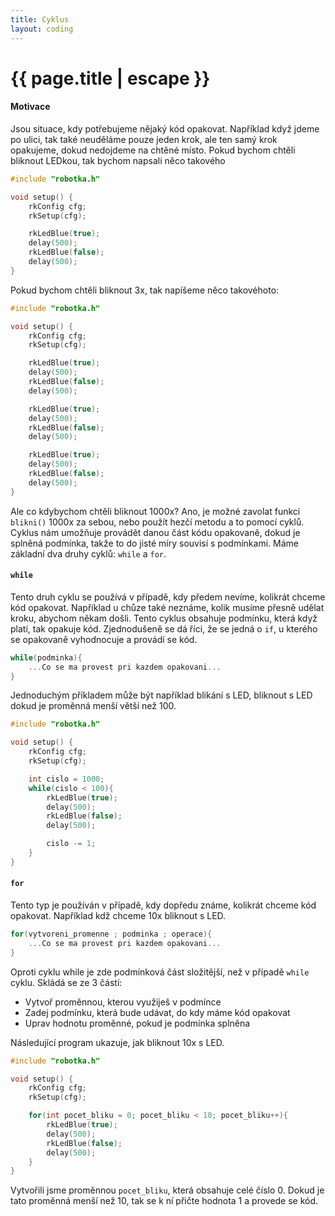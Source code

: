 ```yaml
---
title: Cyklus
layout: coding
---
```


# {{ page.title | escape }}

#### Motivace
Jsou situace, kdy potřebujeme nějaký kód opakovat. Například když jdeme po ulici, tak také neuděláme pouze jeden krok, ale ten samý krok opakujeme, dokud nedojdeme na chtěné místo. Pokud bychom chtěli bliknout LEDkou, tak bychom napsali něco takového

```cpp
#include "robotka.h"

void setup() {
    rkConfig cfg;
    rkSetup(cfg);

    rkLedBlue(true);
    delay(500);
    rkLedBlue(false);
    delay(500);
}
```

Pokud bychom chtěli bliknout 3x, tak napíšeme něco takovéhoto:

```cpp
#include "robotka.h"

void setup() {
    rkConfig cfg;
    rkSetup(cfg);

    rkLedBlue(true);
    delay(500);
    rkLedBlue(false);
    delay(500);

    rkLedBlue(true);
    delay(500);
    rkLedBlue(false);
    delay(500);

    rkLedBlue(true);
    delay(500);
    rkLedBlue(false);
    delay(500);
}
```

Ale co kdybychom chtěli bliknout 1000x? Ano, je možné zavolat funkci `blikni()` 1000x za sebou, nebo použít hezčí metodu a to pomocí cyklů. Cyklus nám umožňuje provádět danou část kódu opakovaně, dokud je splněná podmínka, takže to do jisté míry souvisí s podmínkami. Máme základní dva druhy cyklů: `while` a `for`.

#### `while`
Tento druh cyklu se používá v případě, kdy předem nevíme, kolikrát chceme kód opakovat. Například u chůze také neznáme, kolik musíme přesně udělat kroku, abychom někam došli. Tento cyklus obsahuje podmínku, která když platí, tak opakuje kód. Zjednodušeně se dá říci, že se jedná o `if`, u kterého se opakovaně vyhodnocuje a provádí se kód.

```cpp
while(podminka){
    ...Co se ma provest pri kazdem opakovani...
}
```

Jednoduchým příkladem může být například blikání s LED, bliknout s LED dokud je proměnná menší větší než 100.
```cpp
#include "robotka.h"

void setup() {
    rkConfig cfg;
    rkSetup(cfg);

    int cislo = 1000;
    while(cislo < 100){
        rkLedBlue(true);
        delay(500);
        rkLedBlue(false);
        delay(500);

        cislo -= 1;
    }
}
```

#### `for`
Tento typ je používán v případě, kdy dopředu známe, kolikrát chceme kód opakovat. Například kdž chceme 10x bliknout s LED.
```cpp
for(vytvoreni_promenne ; podminka ; operace){
    ...Co se ma provest pri kazdem opakovani...
}
```

Oproti cyklu while je zde podmínková část složitější, než v případě `while` cyklu. Skládá se ze 3 částí: 
- Vytvoř proměnnou, kterou využiješ v podmínce
- Zadej podmínku, která bude udávat, do kdy máme kód opakovat
- Uprav hodnotu proměnné, pokud je podmínka splněna 

Následující program ukazuje, jak bliknout 10x s LED.
```cpp
#include "robotka.h"

void setup() {
    rkConfig cfg;
    rkSetup(cfg);

    for(int pocet_bliku = 0; pocet_bliku < 10; pocet_bliku++){
        rkLedBlue(true);
        delay(500);
        rkLedBlue(false);
        delay(500);
    }
}
```
Vytvořili jsme proměnnou `pocet_bliku`, která obsahuje celé číslo 0. Dokud je tato proměnná menší než 10, tak se k ní přičte hodnota 1 a provede se kód.

